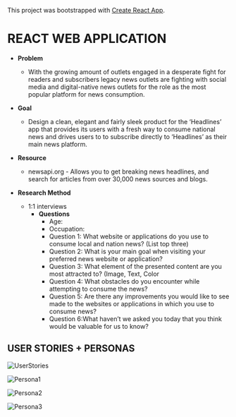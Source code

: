 This project was bootstrapped with [Create React App](https://github.com/facebook/create-react-app).

# REACT WEB APPLICATION

- **Problem**
  - With the growing amount of outlets engaged in a desperate fight for readers and subscribers legacy news outlets are fighting with social media and digital-native news outlets for the role as the most popular platform for news consumption.

- **Goal**
  - Design a clean, elegant and fairly sleek product for the ‘Headlines’ app that provides its users with a fresh way to consume national news and drives users to to subscribe directly to ‘Headlines’ as their main news platform.

- **Resource**
  - newsapi.org - Allows you to get breaking news headlines, and search for articles from over 30,000 news sources and blogs.

- **Research Method**
  - 1:1 interviews
    - **Questions**
        - Age:
        - Occupation:
        - Question 1: What website or applications do you use to consume local and nation news? (List top three)
        - Question 2: What is your main goal when visiting your preferred news website or application?
        - Question 3: What element of the presented content are you most attracted to? (Image, Text, Color
        - Question 4: What obstacles do you encounter while attempting to consume the news?
        - Question 5: Are there any improvements you would like to see made to the websites or applications in which you use to consume news? 
        - Question 6:What haven’t we asked you today that you think would be valuable for us to know?

## USER STORIES + PERSONAS
![UserStories](https://git.generalassemb.ly/kenrjones/GA-SEI-Project-2/blob/master/User%20Stories%20%2B%20Personas/Interapt_GA_Project2_UserStories.png)

![Persona1](https://git.generalassemb.ly/kenrjones/GA-SEI-Project-2/blob/master/User%20Stories%20%2B%20Personas/Interapt_GA_Project2_Persona01.png)

![Persona2](https://git.generalassemb.ly/kenrjones/GA-SEI-Project-2/blob/master/User%20Stories%20%2B%20Personas/Interapt_GA_Project2_Persona02.png)

![Persona3](https://git.generalassemb.ly/kenrjones/GA-SEI-Project-2/blob/master/User%20Stories%20%2B%20Personas/Interapt_GA_Project2_Persona03.png)



